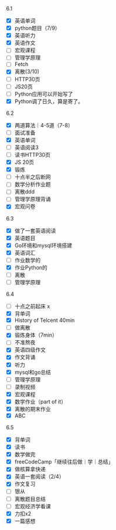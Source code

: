 6.1
- [x] 英语单词
- [x] python题目（7/9）
- [x] 英语听力
- [x] 英语作文
- [ ] 宏观课程
- [ ] 管理学原理
- [ ] Fetch
- [x] 离散(3/10)
- [ ] HTTP30页
- [ ] JS20页
- [ ] Python应用可以开始写了
- [x] Python调了日久，算是寄了。

6.2
- [x] 两道算法｜4-5道（7-8）
- [ ] 面试准备
- [x] 英语单词
- [ ] 英语阅读3
- [ ] 读书HTTP30页
- [x] JS 20页
- [x] 锻炼
- [ ] 十点半之后断网
- [ ] 数学分析作业题
- [ ] 离散ddd
- [ ] 管理学原理背诵
- [x] 宏观问卷

6.3

- [x] 做了一套英语阅读
- [x] 英语题目
- [x] Go环境和mysql环境搭建
- [x] 英语词汇
- [ ] 作业数学的
- [x] 作业Python的
- [ ] 离散
- [ ] 管理学原理

6.4
- [ ] 十点之前起床 x
- [x] 背单词
- [x] History of Telcent 40min
- [ ] 做离散
- [x] 锻炼身体（7min）
- [ ] 不准熬夜
- [x] 英语四级作文
- [x] 作文背诵
- [x] 听力
- [x] mysql和go总结
- [ ] 管理学原理
- [ ] 录制视频
- [x] 宏观课程
- [x] 数学作业（part of it）
- [x] 离散的期末作业
- [x] ABC

6.5

- [x] 背单词
- [x] 读书
- [x] 数学做完
- [x] freeCodeCamp「继续往后做｜学｜总结」
- [x] 做核算拿快递
- [x] 英语一套阅读（2/4）
- [x] 作文复习
- [ ] 银从
- [ ] 离散题目总结
- [ ] 宏观经济学看课
- [x] 力扣x2
- [x] 一篇感想
